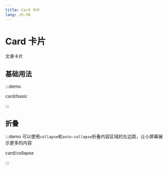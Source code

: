 ```yaml
---
title: Card 卡片
lang: zh-CN
---
```


# Card 卡片

文章卡片

## 基础用法

:::demo

card/basic

:::

## 折叠

:::demo 可以使用`collapse`和`auto-collapse`折叠内容区域的左边距，让小屏幕展示更多的内容

card/collapse

:::
